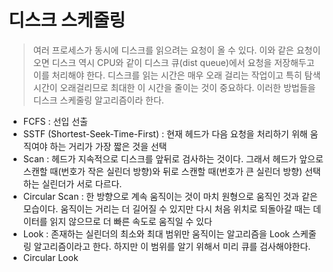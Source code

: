 # 디스크 스케줄링

> 여러 프로세스가 동시에 디스크를 읽으려는 요청이 올 수 있다. 이와 같은 요청이 오면 디스크 역시 CPU와 같이 디스크 큐(dist queue)에서 요청을 저장해두고 이를 처리해야 한다. 디스크를 읽는 시간은 매우 오래 걸리는 작업이고 특히 탐색 시간이 오래걸리므로 최대한 이 시간을 줄이는 것이 중요하다. 이러한 방법들을 디스크 스케줄링 알고리즘이라 한다.

- FCFS : 선입 선출
- SSTF (Shortest-Seek-Time-First) : 현재 헤드가 다음 요청을 처리하기 위해 움직여야 하는 거리가 가장 짧은 것을 선택
- Scan : 헤드가 지속적으로 디스크를 앞뒤로 검사하는 것이다. 그래서 헤드가 앞으로 스캔할 때(번호가 작은 실린더 방향)와 뒤로 스캔할 때(번호가 큰 실린더 방향) 선택하는 실린더가 서로 다르다.
- Circular Scan : 한 방향으로 계속 움직이는 것이 마치 원형으로 움직인 것과 같은 모습이다. 움직이는 거리는 더 길어질 수 있지만 다시 처음 위치로 되돌아갈 때는 데이터를 읽지 않으므로 더 빠른 속도로 움직일 수 있다
- Look : 존재하는 실린더의 최소와 최대 범위만 움직이는 알고리즘을 Look 스케줄링 알고리즘이라고 한다. 하지만 이 범위를 알기 위해서 미리 큐를 검사해야한다.
- Circular Look